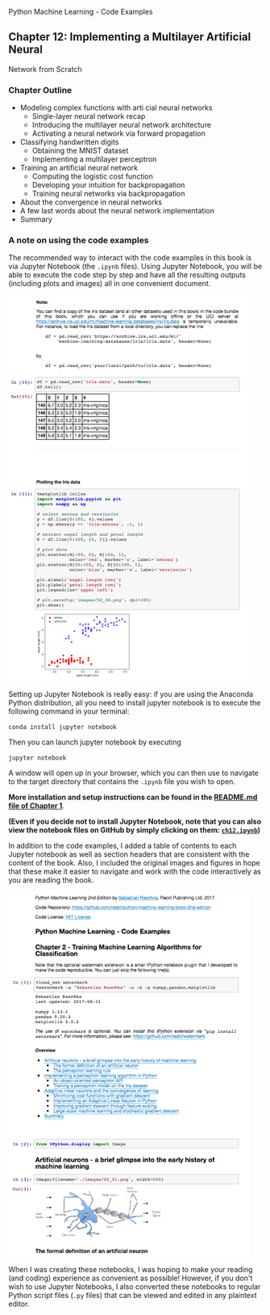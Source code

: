 Python Machine Learning - Code Examples


##  Chapter 12: Implementing a Multilayer Artificial Neural
Network from Scratch

### Chapter Outline

- Modeling complex functions with arti cial neural networks
  - Single-layer neural network recap
  - Introducing the multilayer neural network architecture
  - Activating a neural network via forward propagation
- Classifying handwritten digits
  - Obtaining the MNIST dataset
  - Implementing a multilayer perceptron
- Training an artificial neural network
  - Computing the logistic cost function
  - Developing your intuition for backpropagation
  - Training neural networks via backpropagation
- About the convergence in neural networks
- A few last words about the neural network implementation
- Summary

### A note on using the code examples

The recommended way to interact with the code examples in this book is via Jupyter Notebook (the `.ipynb` files). Using Jupyter Notebook, you will be able to execute the code step by step and have all the resulting outputs (including plots and images) all in one convenient document.

![](../ch02/images/jupyter-example-1.png)



Setting up Jupyter Notebook is really easy: if you are using the Anaconda Python distribution, all you need to install jupyter notebook is to execute the following command in your terminal:

    conda install jupyter notebook

Then you can launch jupyter notebook by executing

    jupyter notebook

A window will open up in your browser, which you can then use to navigate to the target directory that contains the `.ipynb` file you wish to open.

**More installation and setup instructions can be found in the [README.md file of Chapter 1](../ch01/README.md)**.

**(Even if you decide not to install Jupyter Notebook, note that you can also view the notebook files on GitHub by simply clicking on them: [`ch12.ipynb`](ch12.ipynb))**

In addition to the code examples, I added a table of contents to each Jupyter notebook as well as section headers that are consistent with the content of the book. Also, I included the original images and figures in hope that these make it easier to navigate and work with the code interactively as you are reading the book.

![](../ch02/images/jupyter-example-2.png)


When I was creating these notebooks, I was hoping to make your reading (and coding) experience as convenient as possible! However, if you don't wish to use Jupyter Notebooks, I also converted these notebooks to regular Python script files (`.py` files) that can be viewed and edited in any plaintext editor. 